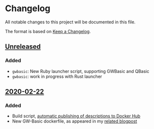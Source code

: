 # Changelog
All notable changes to this project will be documented in this file.

The format is based on [Keep a Changelog](https://keepachangelog.com/en/1.0.0/).

## [Unreleased]

### Added

- `gwbasic`: New Ruby launcher script, supporting GWBasic and QBasic
- `gwbasic`: work in progress with Rust launcher

## [2020-02-22]

### Added

- Build script, [automatic publishing of descriptions to Docker Hub](https://ngeor.com/2019/12/26/docker-hub-automation.html)
- New GW-Basic dockerfile, as appeared in my [related blogpost](https://ngeor.com/2020/02/22/gwbasic-in-docker.html)

[Unreleased]: https://github.com/ngeor/dockerfiles/compare/2020-02-22...HEAD
[2020-02-22]: https://github.com/ngeor/dockerfiles/releases/tag/2020-02-22
